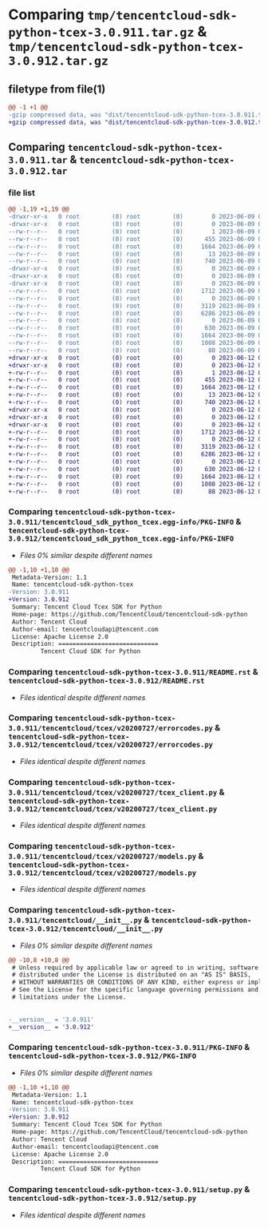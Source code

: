 # Comparing `tmp/tencentcloud-sdk-python-tcex-3.0.911.tar.gz` & `tmp/tencentcloud-sdk-python-tcex-3.0.912.tar.gz`

## filetype from file(1)

```diff
@@ -1 +1 @@
-gzip compressed data, was "dist/tencentcloud-sdk-python-tcex-3.0.911.tar", last modified: Fri Jun  9 02:27:53 2023, max compression
+gzip compressed data, was "dist/tencentcloud-sdk-python-tcex-3.0.912.tar", last modified: Mon Jun 12 03:12:48 2023, max compression
```

## Comparing `tencentcloud-sdk-python-tcex-3.0.911.tar` & `tencentcloud-sdk-python-tcex-3.0.912.tar`

### file list

```diff
@@ -1,19 +1,19 @@
-drwxr-xr-x   0 root         (0) root         (0)        0 2023-06-09 02:27:53.000000 tencentcloud-sdk-python-tcex-3.0.911/
-drwxr-xr-x   0 root         (0) root         (0)        0 2023-06-09 02:27:53.000000 tencentcloud-sdk-python-tcex-3.0.911/tencentcloud_sdk_python_tcex.egg-info/
--rw-r--r--   0 root         (0) root         (0)        1 2023-06-09 02:27:53.000000 tencentcloud-sdk-python-tcex-3.0.911/tencentcloud_sdk_python_tcex.egg-info/dependency_links.txt
--rw-r--r--   0 root         (0) root         (0)      455 2023-06-09 02:27:53.000000 tencentcloud-sdk-python-tcex-3.0.911/tencentcloud_sdk_python_tcex.egg-info/SOURCES.txt
--rw-r--r--   0 root         (0) root         (0)     1664 2023-06-09 02:27:53.000000 tencentcloud-sdk-python-tcex-3.0.911/tencentcloud_sdk_python_tcex.egg-info/PKG-INFO
--rw-r--r--   0 root         (0) root         (0)       13 2023-06-09 02:27:53.000000 tencentcloud-sdk-python-tcex-3.0.911/tencentcloud_sdk_python_tcex.egg-info/top_level.txt
--rw-r--r--   0 root         (0) root         (0)      740 2023-06-09 02:27:53.000000 tencentcloud-sdk-python-tcex-3.0.911/README.rst
-drwxr-xr-x   0 root         (0) root         (0)        0 2023-06-09 02:27:53.000000 tencentcloud-sdk-python-tcex-3.0.911/tencentcloud/
-drwxr-xr-x   0 root         (0) root         (0)        0 2023-06-09 02:27:53.000000 tencentcloud-sdk-python-tcex-3.0.911/tencentcloud/tcex/
-drwxr-xr-x   0 root         (0) root         (0)        0 2023-06-09 02:27:53.000000 tencentcloud-sdk-python-tcex-3.0.911/tencentcloud/tcex/v20200727/
--rw-r--r--   0 root         (0) root         (0)     1712 2023-06-09 02:27:53.000000 tencentcloud-sdk-python-tcex-3.0.911/tencentcloud/tcex/v20200727/errorcodes.py
--rw-r--r--   0 root         (0) root         (0)        0 2023-06-09 02:27:53.000000 tencentcloud-sdk-python-tcex-3.0.911/tencentcloud/tcex/v20200727/__init__.py
--rw-r--r--   0 root         (0) root         (0)     3119 2023-06-09 02:27:53.000000 tencentcloud-sdk-python-tcex-3.0.911/tencentcloud/tcex/v20200727/tcex_client.py
--rw-r--r--   0 root         (0) root         (0)     6286 2023-06-09 02:27:53.000000 tencentcloud-sdk-python-tcex-3.0.911/tencentcloud/tcex/v20200727/models.py
--rw-r--r--   0 root         (0) root         (0)        0 2023-06-09 02:27:53.000000 tencentcloud-sdk-python-tcex-3.0.911/tencentcloud/tcex/__init__.py
--rw-r--r--   0 root         (0) root         (0)      630 2023-06-09 02:27:53.000000 tencentcloud-sdk-python-tcex-3.0.911/tencentcloud/__init__.py
--rw-r--r--   0 root         (0) root         (0)     1664 2023-06-09 02:27:53.000000 tencentcloud-sdk-python-tcex-3.0.911/PKG-INFO
--rw-r--r--   0 root         (0) root         (0)     1008 2023-06-09 02:27:53.000000 tencentcloud-sdk-python-tcex-3.0.911/setup.py
--rw-r--r--   0 root         (0) root         (0)       88 2023-06-09 02:27:53.000000 tencentcloud-sdk-python-tcex-3.0.911/setup.cfg
+drwxr-xr-x   0 root         (0) root         (0)        0 2023-06-12 03:12:48.000000 tencentcloud-sdk-python-tcex-3.0.912/
+drwxr-xr-x   0 root         (0) root         (0)        0 2023-06-12 03:12:48.000000 tencentcloud-sdk-python-tcex-3.0.912/tencentcloud_sdk_python_tcex.egg-info/
+-rw-r--r--   0 root         (0) root         (0)        1 2023-06-12 03:12:48.000000 tencentcloud-sdk-python-tcex-3.0.912/tencentcloud_sdk_python_tcex.egg-info/dependency_links.txt
+-rw-r--r--   0 root         (0) root         (0)      455 2023-06-12 03:12:48.000000 tencentcloud-sdk-python-tcex-3.0.912/tencentcloud_sdk_python_tcex.egg-info/SOURCES.txt
+-rw-r--r--   0 root         (0) root         (0)     1664 2023-06-12 03:12:48.000000 tencentcloud-sdk-python-tcex-3.0.912/tencentcloud_sdk_python_tcex.egg-info/PKG-INFO
+-rw-r--r--   0 root         (0) root         (0)       13 2023-06-12 03:12:48.000000 tencentcloud-sdk-python-tcex-3.0.912/tencentcloud_sdk_python_tcex.egg-info/top_level.txt
+-rw-r--r--   0 root         (0) root         (0)      740 2023-06-12 03:12:48.000000 tencentcloud-sdk-python-tcex-3.0.912/README.rst
+drwxr-xr-x   0 root         (0) root         (0)        0 2023-06-12 03:12:48.000000 tencentcloud-sdk-python-tcex-3.0.912/tencentcloud/
+drwxr-xr-x   0 root         (0) root         (0)        0 2023-06-12 03:12:48.000000 tencentcloud-sdk-python-tcex-3.0.912/tencentcloud/tcex/
+drwxr-xr-x   0 root         (0) root         (0)        0 2023-06-12 03:12:48.000000 tencentcloud-sdk-python-tcex-3.0.912/tencentcloud/tcex/v20200727/
+-rw-r--r--   0 root         (0) root         (0)     1712 2023-06-12 03:12:48.000000 tencentcloud-sdk-python-tcex-3.0.912/tencentcloud/tcex/v20200727/errorcodes.py
+-rw-r--r--   0 root         (0) root         (0)        0 2023-06-12 03:12:48.000000 tencentcloud-sdk-python-tcex-3.0.912/tencentcloud/tcex/v20200727/__init__.py
+-rw-r--r--   0 root         (0) root         (0)     3119 2023-06-12 03:12:48.000000 tencentcloud-sdk-python-tcex-3.0.912/tencentcloud/tcex/v20200727/tcex_client.py
+-rw-r--r--   0 root         (0) root         (0)     6286 2023-06-12 03:12:48.000000 tencentcloud-sdk-python-tcex-3.0.912/tencentcloud/tcex/v20200727/models.py
+-rw-r--r--   0 root         (0) root         (0)        0 2023-06-12 03:12:48.000000 tencentcloud-sdk-python-tcex-3.0.912/tencentcloud/tcex/__init__.py
+-rw-r--r--   0 root         (0) root         (0)      630 2023-06-12 03:12:48.000000 tencentcloud-sdk-python-tcex-3.0.912/tencentcloud/__init__.py
+-rw-r--r--   0 root         (0) root         (0)     1664 2023-06-12 03:12:48.000000 tencentcloud-sdk-python-tcex-3.0.912/PKG-INFO
+-rw-r--r--   0 root         (0) root         (0)     1008 2023-06-12 03:12:48.000000 tencentcloud-sdk-python-tcex-3.0.912/setup.py
+-rw-r--r--   0 root         (0) root         (0)       88 2023-06-12 03:12:48.000000 tencentcloud-sdk-python-tcex-3.0.912/setup.cfg
```

### Comparing `tencentcloud-sdk-python-tcex-3.0.911/tencentcloud_sdk_python_tcex.egg-info/PKG-INFO` & `tencentcloud-sdk-python-tcex-3.0.912/tencentcloud_sdk_python_tcex.egg-info/PKG-INFO`

 * *Files 0% similar despite different names*

```diff
@@ -1,10 +1,10 @@
 Metadata-Version: 1.1
 Name: tencentcloud-sdk-python-tcex
-Version: 3.0.911
+Version: 3.0.912
 Summary: Tencent Cloud Tcex SDK for Python
 Home-page: https://github.com/TencentCloud/tencentcloud-sdk-python
 Author: Tencent Cloud
 Author-email: tencentcloudapi@tencent.com
 License: Apache License 2.0
 Description: ============================
         Tencent Cloud SDK for Python
```

### Comparing `tencentcloud-sdk-python-tcex-3.0.911/README.rst` & `tencentcloud-sdk-python-tcex-3.0.912/README.rst`

 * *Files identical despite different names*

### Comparing `tencentcloud-sdk-python-tcex-3.0.911/tencentcloud/tcex/v20200727/errorcodes.py` & `tencentcloud-sdk-python-tcex-3.0.912/tencentcloud/tcex/v20200727/errorcodes.py`

 * *Files identical despite different names*

### Comparing `tencentcloud-sdk-python-tcex-3.0.911/tencentcloud/tcex/v20200727/tcex_client.py` & `tencentcloud-sdk-python-tcex-3.0.912/tencentcloud/tcex/v20200727/tcex_client.py`

 * *Files identical despite different names*

### Comparing `tencentcloud-sdk-python-tcex-3.0.911/tencentcloud/tcex/v20200727/models.py` & `tencentcloud-sdk-python-tcex-3.0.912/tencentcloud/tcex/v20200727/models.py`

 * *Files identical despite different names*

### Comparing `tencentcloud-sdk-python-tcex-3.0.911/tencentcloud/__init__.py` & `tencentcloud-sdk-python-tcex-3.0.912/tencentcloud/__init__.py`

 * *Files 0% similar despite different names*

```diff
@@ -10,8 +10,8 @@
 # Unless required by applicable law or agreed to in writing, software
 # distributed under the License is distributed on an "AS IS" BASIS,
 # WITHOUT WARRANTIES OR CONDITIONS OF ANY KIND, either express or implied.
 # See the License for the specific language governing permissions and
 # limitations under the License.
 
 
-__version__ = '3.0.911'
+__version__ = '3.0.912'
```

### Comparing `tencentcloud-sdk-python-tcex-3.0.911/PKG-INFO` & `tencentcloud-sdk-python-tcex-3.0.912/PKG-INFO`

 * *Files 0% similar despite different names*

```diff
@@ -1,10 +1,10 @@
 Metadata-Version: 1.1
 Name: tencentcloud-sdk-python-tcex
-Version: 3.0.911
+Version: 3.0.912
 Summary: Tencent Cloud Tcex SDK for Python
 Home-page: https://github.com/TencentCloud/tencentcloud-sdk-python
 Author: Tencent Cloud
 Author-email: tencentcloudapi@tencent.com
 License: Apache License 2.0
 Description: ============================
         Tencent Cloud SDK for Python
```

### Comparing `tencentcloud-sdk-python-tcex-3.0.911/setup.py` & `tencentcloud-sdk-python-tcex-3.0.912/setup.py`

 * *Files identical despite different names*

